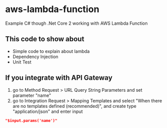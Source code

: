 # aws-lambda-function
Example C# though .Net Core 2 working with AWS Lambda Function

## This code to show about
- Simple code to explain about lambda
- Dependency Injection
- Unit Test

## If you integrate with API Gateway

1. go to Method Request > URL Query String Parameters and set parameter "name"
2. go to Integration Request > Mapping Templates and select "When there are no templates defined (recommended)", and create type "application/json" and enter input

```json
"$input.params('name')"
```